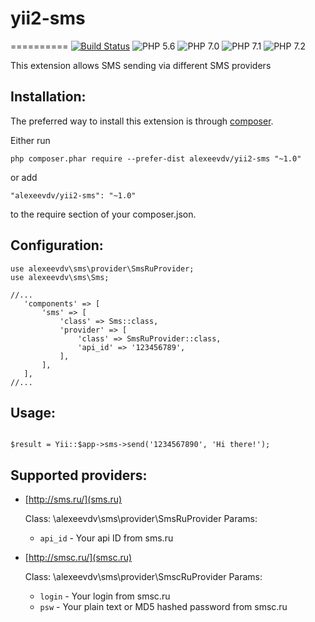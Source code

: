 # yii2-sms
==========
[![Build Status](https://travis-ci.org/alexeevdv/yii2-sms.svg?branch=master)](https://travis-ci.org/alexeevdv/yii2-sms) ![PHP 5.6](https://img.shields.io/badge/PHP-5.6-green.svg) ![PHP 7.0](https://img.shields.io/badge/PHP-7.0-green.svg) ![PHP 7.1](https://img.shields.io/badge/PHP-7.1-green.svg) ![PHP 7.2](https://img.shields.io/badge/PHP-7.2-green.svg)


This extension allows SMS sending via different SMS providers


Installation:
-------------

The preferred way to install this extension is through [composer](https://getcomposer.org/download/).

Either run

```
php composer.phar require --prefer-dist alexeevdv/yii2-sms "~1.0"
```

or add

```
"alexeevdv/yii2-sms": "~1.0"
```

to the require section of your composer.json.


Configuration:
--------------
```
use alexeevdv\sms\provider\SmsRuProvider;
use alexeevdv\sms\Sms;

//...
   'components' => [
       'sms' => [
           'class' => Sms::class,
           'provider' => [
               'class' => SmsRuProvider::class,
               'api_id' => '123456789',
           ],
       ],
   ],
//...

```

Usage:
------

```

$result = Yii::$app->sms->send('1234567890', 'Hi there!');

```

Supported providers:
--------------------

* [http://sms.ru/](sms.ru)

  Class: \alexeevdv\sms\provider\SmsRuProvider
  Params:
  * `api_id` - Your api ID from sms.ru

* [http://smsc.ru/](smsc.ru)
  
  Class: \alexeevdv\sms\provider\SmscRuProvider
  Params:
  * `login` - Your login from smsc.ru
  * `psw` - Your plain text or MD5 hashed password from smsc.ru
